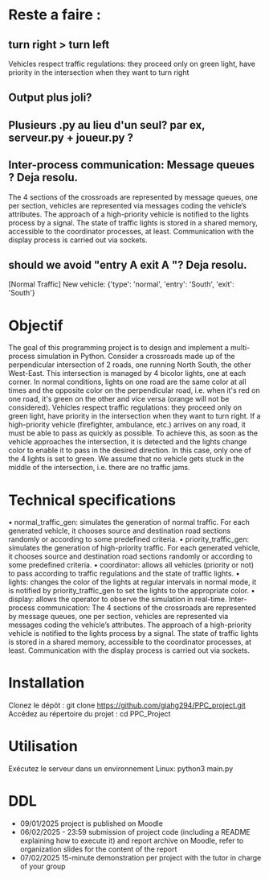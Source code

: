 # Reste a faire :
## turn right > turn left
Vehicles respect traffic regulations: they proceed only on green light, have priority in the intersection when they want to turn right

## Output plus joli? 
## Plusieurs .py au lieu d'un seul? par ex, serveur.py + joueur.py ?

## Inter-process communication: Message queues ? Deja resolu.
The 4 sections of the crossroads are represented by message queues,
 one per section, vehicles are represented via messages coding the vehicle’s attributes. The approach of
 a high-priority vehicle is notified to the lights process by a signal. The state of traffic lights is stored
 in a shared memory, accessible to the coordinator processes, at least. Communication with the
 display process is carried out via sockets. 
## should we avoid "entry A exit A "? Deja resolu.
[Normal Traffic] New vehicle: {'type': 'normal', 'entry': 'South', 'exit': 'South'}



# Objectif #
 The goal of this programming project is to design and implement a multi-process simulation in Python.
Consider a crossroads made up of the perpendicular intersection of 2 roads, one running North
South, the other West-East. This intersection is managed by 4 bicolor lights, one at each corner. In
 normal conditions, lights on one road are the same color at all times and the opposite color on the
 perpendicular road, i.e. when it's red on one road, it's green on the other and vice versa (orange will not
 be considered). Vehicles respect traffic regulations: they proceed only on green light, have priority in
 the intersection when they want to turn right. If a high-priority vehicle (firefighter, ambulance, etc.)
 arrives on any road, it must be able to pass as quickly as possible. To achieve this, as soon as the
 vehicle approaches the intersection, it is detected and the lights change color to enable it to pass in the
 desired direction. In this case, only one of the 4 lights is set to green. We assume that no vehicle gets
 stuck in the middle of the intersection, i.e. there are no traffic jams. 
 
# Technical specifications 

 • normal_traffic_gen: simulates the generation of normal traffic. For each generated vehicle, it
 chooses source and destination road sections randomly or according to some predefined criteria.
 • priority_traffic_gen: simulates the generation of high-priority traffic. For each generated
 vehicle, it chooses source and destination road sections randomly or according to some
 predefined criteria.
 • coordinator: allows all vehicles (priority or not) to pass according to traffic regulations and
 the state of traffic lights. 
• lights: changes the color of the lights at regular intervals in normal mode, it is notified by
 priority_traffic_gen to set the lights to the appropriate color.
 • display: allows the operator to observe the simulation in real-time.
 Inter-process communication: The 4 sections of the crossroads are represented by message queues,
 one per section, vehicles are represented via messages coding the vehicle’s attributes. The approach of
 a high-priority vehicle is notified to the lights process by a signal. The state of traffic lights is stored
 in a shared memory, accessible to the coordinator processes, at least. Communication with the
 display process is carried out via sockets.

 # Installation
Clonez le dépôt : git clone https://github.com/giahg294/PPC_project.git
Accédez au répertoire du projet : cd PPC_Project

# Utilisation
Exécutez le serveur dans un environnement Linux: python3 main.py

 # DDL 
- 09/01/2025
 project is published on Moodle
- 06/02/2025 - 23:59
 submission of project code (including a README explaining how to
 execute it) and report archive on Moodle, refer to organization slides for
 the content of the report
- 07/02/2025 
15-minute demonstration per project with the tutor in charge of your group


